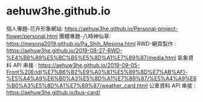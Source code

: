 # aehuw3he.github.io
個人專題-花卉形象網站: https://aehuw3he.github.io/Personal-project-flower/personal.html
團體專題-八時神仙草: https://mesona2019.github.io/Pa_Shih_Mesona.html
RWD-網頁製作 : https://aehuw3he.github.io/2019-08-27-RWD-%E4%B8%89%E5%BC%B5%E5%8D%A1%E7%89%87/media.html
氣象資料 API 串接 : https://aehuw3he.github.io/2019-09-05-Front%20End(%E7%B6%B2%E9%A0%81%E5%89%8D%E7%AB%AF)-%E5%A4%A9%E6%B0%A3%E5%8D%A1%E7%89%87/%E5%A4%A9%E6%B0%A3%E5%8D%A1%E7%89%87/weather_card.html
公車資料 API 串接 : https://aehuw3he.github.io/bus-card/
